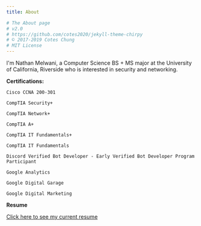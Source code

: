 ```yaml
---
title: About

# The About page
# v2.0
# https://github.com/cotes2020/jekyll-theme-chirpy
# © 2017-2019 Cotes Chung
# MIT License
---
```

I'm Nathan Melwani, a Computer Science BS + MS major at the University of California, Riverside who is interested in security and networking.

**Certifications:**

``Cisco CCNA 200-301``

``CompTIA Security+``

``CompTIA Network+``

``CompTIA A+``

``CompTIA IT Fundamentals+``

``CompTIA IT Fundamentals``

``Discord Verified Bot Developer - Early Verified Bot Developer Program Participant``

``Google Analytics``

``Google Digital Garage``

``Google Digital Marketing``

**Resume**

[Click here to see my current resume](/resume.pdf)